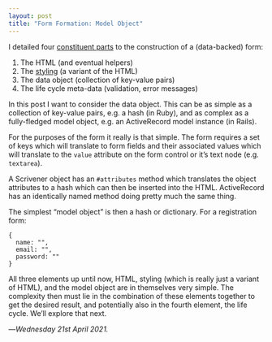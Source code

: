 ```yaml
---
layout: post
title: "Form Formation: Model Object"
---
```


I detailed four [constituent parts][cpf] to the construction of a (data-backed) form:

1. The HTML (and eventual helpers)
2. The [styling][fhs] (a variant of the HTML)
3. The data object (collection of key-value pairs)
4. The life cycle meta-data (validation, error messages)

In this post I want to consider the data object. This can be as simple as a collection of key-value pairs, e.g. a hash (in Ruby), and as complex as a fully-fledged model object, e.g. an ActiveRecord model instance (in Rails).

For the purposes of the form it really is that simple. The form requires a set of keys which will translate to form fields and their associated values which will translate to the `value` attribute on the form control or it’s text node (e.g. `textarea`).

A Scrivener object has an `#attributes` method which translates the object attributes to a hash which can then be inserted into the HTML. ActiveRecord has an identically named method doing pretty much the same thing.

The simplest “model object” is then a hash or dictionary. For a registration form:

```
{
  name: "",
  email: "",
  password: ""
}
```

All three elements up until now, HTML, styling (which is really just a variant of HTML), and the model object are in themselves very simple. The complexity then must lie in the combination of these elements together to get the desired result, and potentially also in the fourth element, the life cycle. We’ll explore that next.

—*Wednesday 21st April 2021.*

[cpf]: https://www.crossingtheruby.com/2021/04/19/form-formation-constituent-parts.html
[fhs]: https://www.crossingtheruby.com/2021/04/20/form-formation-html-form-styling.html
